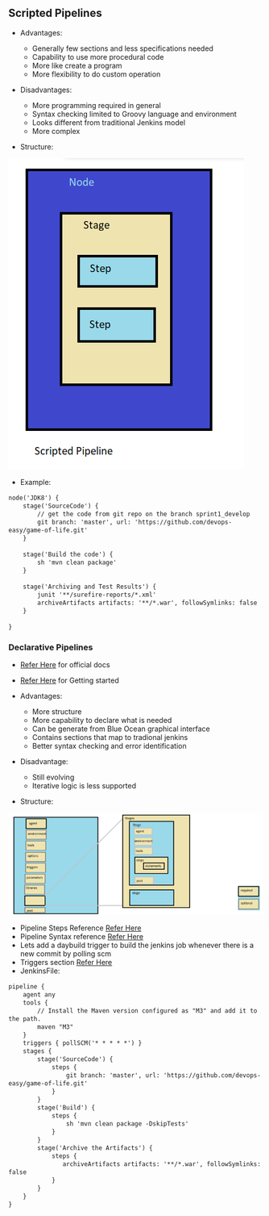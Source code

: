 ## Scripted Pipelines
* Advantages:
   * Generally few sections and less specifications needed
   * Capability to use more procedural code
   * More like create a program
   * More flexibility to do custom operation

* Disadvantages:
    * More programming required in general
    * Syntax checking limited to Groovy language and environment
    * Looks different from traditional Jenkins model
    * More complex
* Structure:

![Preview](./Images/Jenkins125.png)

* Example:

```
node('JDK8') {
    stage('SourceCode') {
        // get the code from git repo on the branch sprint1_develop
        git branch: 'master', url: 'https://github.com/devops-easy/game-of-life.git'
    }

    stage('Build the code') {
        sh 'mvn clean package'
    }

    stage('Archiving and Test Results') {
        junit '**/surefire-reports/*.xml'
        archiveArtifacts artifacts: '**/*.war', followSymlinks: false
    }

}
```
### Declarative Pipelines
* [Refer Here](https://www.jenkins.io/doc/book/pipeline/) for official docs
* [Refer Here](https://www.jenkins.io/doc/book/pipeline/getting-started) for Getting started

* Advantages:
    * More structure
    * More capability to declare what is needed
    * Can be generate from Blue Ocean graphical interface
    * Contains sections that map to tradional jenkins
    * Better syntax checking and error identification

* Disadvantage:
    * Still evolving
    * Iterative logic is less supported

* Structure:

![Preview](./Images/Jenkins126.png)

* Pipeline Steps Reference [Refer Here](https://www.jenkins.io/doc/pipeline/steps/)
* Pipeline Syntax reference [Refer Here](https://www.jenkins.io/doc/book/pipeline/syntax/)
* Lets add a daybuild trigger to build the jenkins job whenever there is a new commit by polling scm
* Triggers section [Refer Here](https://www.jenkins.io/doc/book/pipeline/syntax/#triggers)
* JenkinsFile:

```
pipeline {
    agent any
    tools {
        // Install the Maven version configured as "M3" and add it to the path.
        maven "M3"
    }
    triggers { pollSCM('* * * * *') }
    stages {
        stage('SourceCode') {
            steps {
                git branch: 'master', url: 'https://github.com/devops-easy/game-of-life.git'
            }
        }
        stage('Build') {
            steps {
                sh 'mvn clean package -DskipTests'
            }
        }
        stage('Archive the Artifacts') {
            steps {
               archiveArtifacts artifacts: '**/*.war', followSymlinks: false
            }
        }
    }
}


```